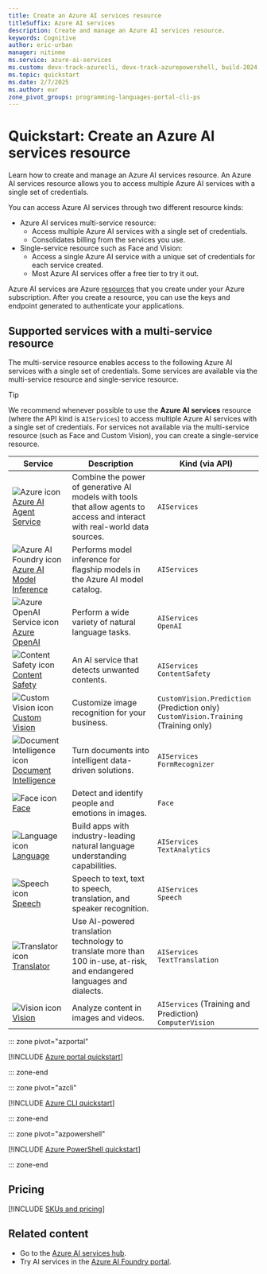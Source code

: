 ```yaml
---
title: Create an Azure AI services resource
titleSuffix: Azure AI services
description: Create and manage an Azure AI services resource.
keywords: Cognitive
author: eric-urban
manager: nitinme
ms.service: azure-ai-services
ms.custom: devx-track-azurecli, devx-track-azurepowershell, build-2024, ignite-2024
ms.topic: quickstart
ms.date: 2/7/2025
ms.author: eur
zone_pivot_groups: programming-languages-portal-cli-ps
---
```


# Quickstart: Create an Azure AI services resource

Learn how to create and manage an Azure AI services resource. An Azure AI services resource allows you to access multiple Azure AI services with a single set of credentials. 

You can access Azure AI services through two different resource kinds: 

* Azure AI services multi-service resource:
    * Access multiple Azure AI services with a single set of credentials.
    * Consolidates billing from the services you use.
* Single-service resource such as Face and Vision:
    * Access a single Azure AI service with a unique set of credentials for each service created. 
    * Most Azure AI services offer a free tier to try it out.

Azure AI services are Azure [resources](/azure/azure-resource-manager/management/manage-resources-portal) that you create under your Azure subscription. After you create a resource, you can use the keys and endpoint generated to authenticate your applications.

## Supported services with a multi-service resource

The multi-service resource enables access to the following Azure AI services with a single set of credentials. Some services are available via the multi-service resource and single-service resource.

> [!TIP]
> We recommend whenever possible to use the **Azure AI services** resource (where the API kind is `AIServices`) to access multiple Azure AI services with a single set of credentials. For services not available via the multi-service resource (such as Face and Custom Vision), you can create a single-service resource.

| Service | Description | Kind (via API) |
| --- | --- | --- |
| ![Azure icon](~/reusable-content/ce-skilling/azure/media/ai-services/azure.svg) [Azure AI Agent Service](./agents/index.yml) | Combine the power of generative AI models with tools that allow agents to access and interact with real-world data sources. | `AIServices` |
| ![Azure AI Foundry icon](~/reusable-content/ce-skilling/azure/media/ai-services/ai-foundry.svg) [Azure AI Model Inference](../ai-foundry/model-inference/index.yml) | Performs model inference for flagship models in the Azure AI model catalog. | `AIServices` |
| ![Azure OpenAI Service icon](~/reusable-content/ce-skilling/azure/media/ai-services/azure-openai.svg) [Azure OpenAI](./openai/index.yml) | Perform a wide variety of natural language tasks. | `AIServices`<br/>`OpenAI` |
| ![Content Safety icon](~/reusable-content/ce-skilling/azure/media/ai-services/content-safety.svg) [Content Safety](./content-safety/index.yml) | An AI service that detects unwanted contents. | `AIServices`<br/>`ContentSafety` |
| ![Custom Vision icon](~/reusable-content/ce-skilling/azure/media/ai-services/custom-vision.svg) [Custom Vision](./custom-vision-service/index.yml) | Customize image recognition for your business. | `CustomVision.Prediction` (Prediction only)<br/>`CustomVision.Training` (Training only) |
| ![Document Intelligence icon](~/reusable-content/ce-skilling/azure/media/ai-services/document-intelligence.svg) [Document Intelligence](./document-intelligence/index.yml) | Turn documents into intelligent data-driven solutions. | `AIServices`<br/>`FormRecognizer` |
| ![Face icon](~/reusable-content/ce-skilling/azure/media/ai-services/face.svg) [Face](./computer-vision/overview-identity.md) | Detect and identify people and emotions in images. | `Face` |
| ![Language icon](~/reusable-content/ce-skilling/azure/media/ai-services/language.svg) [Language](./language-service/index.yml) | Build apps with industry-leading natural language understanding capabilities. | `AIServices`<br/>`TextAnalytics` |
| ![Speech icon](~/reusable-content/ce-skilling/azure/media/ai-services/speech.svg) [Speech](./speech-service/index.yml) | Speech to text, text to speech, translation, and speaker recognition. | `AIServices`<br/>`Speech` |
| ![Translator icon](~/reusable-content/ce-skilling/azure/media/ai-services/translator.svg) [Translator](./translator/index.yml) | Use AI-powered translation technology to translate more than 100 in-use, at-risk, and endangered languages and dialects. | `AIServices`<br/>`TextTranslation` |
| ![Vision icon](~/reusable-content/ce-skilling/azure/media/ai-services/vision.svg) [Vision](./computer-vision/index.yml) | Analyze content in images and videos. | `AIServices` (Training and Prediction)<br/>`ComputerVision` |

::: zone pivot="azportal"

[!INCLUDE [Azure portal quickstart](includes/quickstarts/management-azportal.md)]

::: zone-end

::: zone pivot="azcli"

[!INCLUDE [Azure CLI quickstart](includes/quickstarts/management-azcli.md)]

::: zone-end

::: zone pivot="azpowershell"

[!INCLUDE [Azure PowerShell quickstart](includes/quickstarts/management-azpowershell.md)]

::: zone-end

## Pricing

[!INCLUDE [SKUs and pricing](./includes/quickstarts/sku-pricing.md)]

## Related content

- Go to the [Azure AI services hub](../ai-services/index.yml).
- Try AI services in the [Azure AI Foundry portal](../ai-foundry/ai-services/how-to/connect-ai-services.md).
